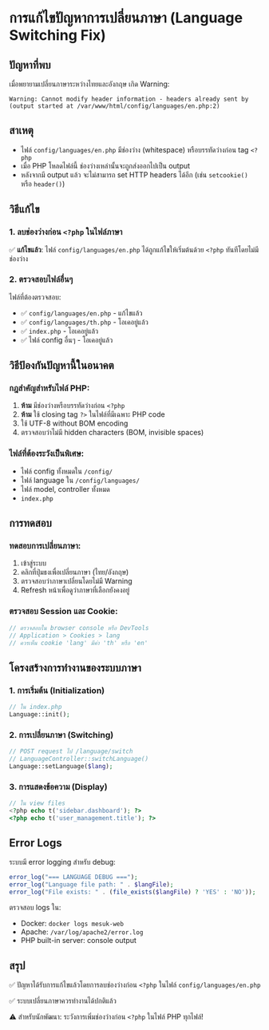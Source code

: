 # การแก้ไขปัญหาการเปลี่ยนภาษา (Language Switching Fix)

## ปัญหาที่พบ
เมื่อพยายามเปลี่ยนภาษาระหว่างไทยและอังกฤษ เกิด Warning:
```
Warning: Cannot modify header information - headers already sent by 
(output started at /var/www/html/config/languages/en.php:2)
```

## สาเหตุ
- ไฟล์ `config/languages/en.php` มีช่องว่าง (whitespace) หรือบรรทัดว่างก่อน tag `<?php`
- เมื่อ PHP โหลดไฟล์นี้ ช่องว่างเหล่านั้นจะถูกส่งออกไปเป็น output
- หลังจากมี output แล้ว จะไม่สามารถ set HTTP headers ได้อีก (เช่น `setcookie()` หรือ `header()`)

## วิธีแก้ไข

### 1. ลบช่องว่างก่อน `<?php` ในไฟล์ภาษา
✅ **แก้ไขแล้ว**: ไฟล์ `config/languages/en.php` ได้ถูกแก้ไขให้เริ่มต้นด้วย `<?php` ทันทีโดยไม่มีช่องว่าง

### 2. ตรวจสอบไฟล์อื่นๆ
ไฟล์ที่ต้องตรวจสอบ:
- ✅ `config/languages/en.php` - แก้ไขแล้ว
- ✅ `config/languages/th.php` - โอเคอยู่แล้ว
- ✅ `index.php` - โอเคอยู่แล้ว
- ✅ ไฟล์ config อื่นๆ - โอเคอยู่แล้ว

## วิธีป้องกันปัญหานี้ในอนาคต

### กฎสำคัญสำหรับไฟล์ PHP:
1. **ห้าม** มีช่องว่างหรือบรรทัดว่างก่อน `<?php` 
2. **ห้าม** ใช้ closing tag `?>` ในไฟล์ที่มีเฉพาะ PHP code
3. ใช้ UTF-8 without BOM encoding
4. ตรวจสอบว่าไม่มี hidden characters (BOM, invisible spaces)

### ไฟล์ที่ต้องระวังเป็นพิเศษ:
- ไฟล์ config ทั้งหมดใน `/config/`
- ไฟล์ language ใน `/config/languages/`
- ไฟล์ model, controller ทั้งหมด
- `index.php`

## การทดสอบ

### ทดสอบการเปลี่ยนภาษา:
1. เข้าสู่ระบบ
2. คลิกที่ปุ่มธงเพื่อเปลี่ยนภาษา (ไทย/อังกฤษ)
3. ตรวจสอบว่าภาษาเปลี่ยนโดยไม่มี Warning
4. Refresh หน้าเพื่อดูว่าภาษาที่เลือกยังคงอยู่

### ตรวจสอบ Session และ Cookie:
```php
// ตรวจสอบใน browser console หรือ DevTools
// Application > Cookies > lang
// ควรเห็น cookie 'lang' มีค่า 'th' หรือ 'en'
```

## โครงสร้างการทำงานของระบบภาษา

### 1. การเริ่มต้น (Initialization)
```php
// ใน index.php
Language::init();
```

### 2. การเปลี่ยนภาษา (Switching)
```php
// POST request ไป /language/switch
// LanguageController::switchLanguage()
Language::setLanguage($lang);
```

### 3. การแสดงข้อความ (Display)
```php
// ใน view files
<?php echo t('sidebar.dashboard'); ?>
<?php echo t('user_management.title'); ?>
```

## Error Logs
ระบบมี error logging สำหรับ debug:
```php
error_log("=== LANGUAGE DEBUG ===");
error_log("Language file path: " . $langFile);
error_log("File exists: " . (file_exists($langFile) ? 'YES' : 'NO'));
```

ตรวจสอบ logs ใน:
- Docker: `docker logs mesuk-web`
- Apache: `/var/log/apache2/error.log`
- PHP built-in server: console output

## สรุป
✅ ปัญหาได้รับการแก้ไขแล้วโดยการลบช่องว่างก่อน `<?php` ในไฟล์ `config/languages/en.php`

✅ ระบบเปลี่ยนภาษาควรทำงานได้ปกติแล้ว

⚠️ สำหรับนักพัฒนา: ระวังการเพิ่มช่องว่างก่อน `<?php` ในไฟล์ PHP ทุกไฟล์!
